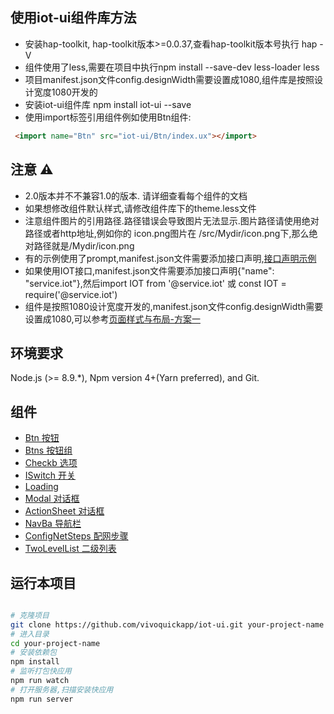 ## 使用iot-ui组件库方法

* 安装hap-toolkit, hap-toolkit版本>=0.0.37,查看hap-toolkit版本号执行 hap -V
* 组件使用了less,需要在项目中执行npm install --save-dev less-loader less
* 项目manifest.json文件config.designWidth需要设置成1080,组件库是按照设计宽度1080开发的
* 安装iot-ui组件库 npm install iot-ui --save
* 使用import标签引用组件例如使用Btn组件:

``` html
 <import name="Btn" src="iot-ui/Btn/index.ux"></import>
```

## 注意 ⚠️
+ 2.0版本并不不兼容1.0的版本. 请详细查看每个组件的文档
+ 如果想修改组件默认样式,请修改组件库下的theme.less文件
+ 注意组件图片的引用路径.路径错误会导致图片无法显示.图片路径请使用绝对路径或者http地址,例如你的 icon.png图片在  <project name>/src/Mydir/icon.png下,那么绝对路径就是/Mydir/icon.png
+ 有的示例使用了prompt,manifest.json文件需要添加接口声明,[接口声明示例](https://doc.quickapp.cn/features/system/prompt.html)
+ 如果使用IOT接口,manifest.json文件需要添加接口声明{"name": "service.iot"},然后import IOT from '@service.iot' 或 const IOT = require('@service.iot')
+ 组件是按照1080设计宽度开发的,manifest.json文件config.designWidth需要设置成1080,可以参考[页面样式与布局-方案一](https://doc.quickapp.cn/tutorial/framework/page-style-and-layout.html)

## 环境要求

Node.js (>= 8.9.*), Npm version 4+(Yarn preferred), and Git.

## 组件
+ [Btn 按钮](/docs/Btn.md)
+ [Btns 按钮组](/docs/Btns.md)
+ [Checkb 选项](/docs/Checkb.md)
+ [ISwitch 开关](/docs/ISwitch.md)
+ [Loading](/docs/Loading.md)
+ [Modal 对话框](/docs/Modal.md)
+ [ActionSheet 对话框](/docs/ActionSheet.md)
+ [NavBa 导航栏](/docs/NavBa.md)
+ [ConfigNetSteps 配网步骤](/docs/ConfigNetSteps.md)
+ [TwoLevelList 二级列表](/docs/TwoLevelList.md)


## 运行本项目

``` bash

# 克隆项目
git clone https://github.com/vivoquickapp/iot-ui.git your-project-name
# 进入目录
cd your-project-name
# 安装依赖包
npm install
# 监听打包快应用
npm run watch
# 打开服务器,扫描安装快应用
npm run server

```